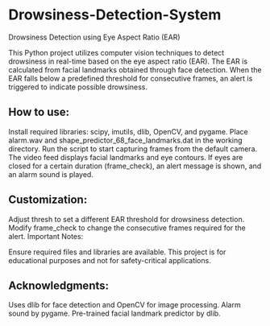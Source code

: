 # Drowsiness-Detection-System
Drowsiness Detection using Eye Aspect Ratio (EAR)

This Python project utilizes computer vision techniques to detect drowsiness in real-time based on the eye aspect ratio (EAR). The EAR is calculated from facial landmarks obtained through face detection. When the EAR falls below a predefined threshold for consecutive frames, an alert is triggered to indicate possible drowsiness.

## How to use:

Install required libraries: scipy, imutils, dlib, OpenCV, and pygame.
Place alarm.wav and shape_predictor_68_face_landmarks.dat in the working directory.
Run the script to start capturing frames from the default camera.
The video feed displays facial landmarks and eye contours.
If eyes are closed for a certain duration (frame_check), an alert message is shown, and an alarm sound is played.

## Customization:

Adjust thresh to set a different EAR threshold for drowsiness detection.
Modify frame_check to change the consecutive frames required for the alert.
Important Notes:

Ensure required files and libraries are available.
This project is for educational purposes and not for safety-critical applications.

## Acknowledgments:

Uses dlib for face detection and OpenCV for image processing.
Alarm sound by pygame.
Pre-trained facial landmark predictor by dlib.
